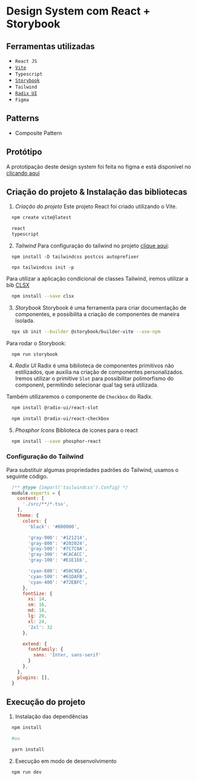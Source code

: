 # Design System com React + Storybook

## Ferramentas utilizadas
- `React JS`
- [`Vite`](https://vitejs.dev/)
- `Typescript`
- [`Storybook`](https://storybook.js.org/docs/react/get-started/install)
- `Tailwind`
- [`Radix UI`](https://www.radix-ui.com/)
- `Figma`

## Patterns
- Composite Pattern

## Protótipo
A prototipação deste design system foi feita no figma e está disponível no [clicando aqui](https://www.figma.com/file/vVms0ZskRIU6yfCfIvKKF1/Ignite-Lab-Design-System)

## Criação do projeto & Instalação das bibliotecas

1. *Criação do projeto*
Este projeto React foi criado utilizando o Vite.
``` bash
  npm create vite@latest

  react
  typescript
```

2. *Tailwind*
Para configuração do tailwind no projeto [clique aqui](https://tailwindcss.com/docs/guides/vite):
```
  npm install -D tailwindcss postcss autoprefixer

  npx tailwindcss init -p
```

Para utilizar a aplicação condicional de classes Tailwind, iremos utilizar a bib [CLSX](https://www.npmjs.com/package/clsx)
``` bash
  npm install --save clsx
```

3. *Storybook*
Storybook é uma ferramenta para criar documentação de componentes, e possibilita a criação de componentes de maneira isolada.
``` bash
  npx sb init --builder @storybook/builder-vite --use-npm
```

Para rodar o Storybook:
```
  npm run storybook
```

4. *Radix UI*
Radix é uma biblioteca de componentes primitivos não estilizados, que auxilia na criação de componentes personalizados.
Iremos utilizar o primitive `Slot` para possibilitar polimorfismo do component, permitindo selecionar qual tag será utilizada.

Também utilizaremos o componente de `Checkbox` do Radix.
``` bash
  npm install @radix-ui/react-slot

  npm install @radix-ui/react-checkbox
```

5. *Phosphor Icons*
Biblioteca de icones para o react
``` bash
  npm install --save phosphor-react
```

### Configuração do Tailwind
Para substituir algumas propriedades padrões do Tailwind, usamos o seguinte código.
```cjs title=tailwind.config.cjs
  /** @type {import('tailwindcss').Config} */
  module.exports = {
    content: [
      './src/**/*.tsx',
    ],
    theme: {
      colors: {
        'black': '#000000',

        'gray-900': '#121214',
        'gray-800': '#202024',
        'gray-500': '#7C7C8A',
        'gray-300': '#CACACC',
        'gray-100': '#E1E1E6',

        'cyan-600': '#50C9EA',
        'cyan-500': '#61DAFB',
        'cyan-400': '#72EBFC',
      },
      fontSize: {
        xs: 14,
        sm: 16,
        md: 18,
        lg: 20,
        xl: 24,
        '2xl': 32
      },

      extend: {
        fontFamily: {
          sans: 'Inter, sans-serif'
        }
      },
    },
    plugins: [],
  }
```

## Execução do projeto

1. Instalação das dependências
``` bash
  npm install

  #ou

  yarn install
```

2. Execução em modo de desenvolvimento
``` bash
  npm run dev
```
